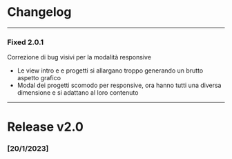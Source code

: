 # Changelog



---
### Fixed 2.0.1
Correzione di bug visivi per la modalità responsive

- Le view intro e e progetti si allargano troppo generando un brutto aspetto grafico
- Modal dei progetti scomodo per responsive, ora hanno tutti una diversa dimensione e si adattano al loro contenuto

---
# Release v2.0
### [20/1/2023]

